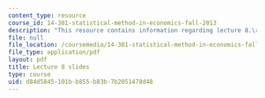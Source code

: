 ```yaml
---
content_type: resource
course_id: 14-381-statistical-method-in-economics-fall-2013
description: "This resource contains information regarding lecture 8.\r\n"
file: null
file_location: /coursemedia/14-381-statistical-method-in-economics-fall-2013/d84d5845101bb855b83b7b2051478d48_MIT14_381F13_lec8.pdf
file_type: application/pdf
layout: pdf
title: Lecture 8 slides
type: course
uid: d84d5845-101b-b855-b83b-7b2051478d48
---
```


